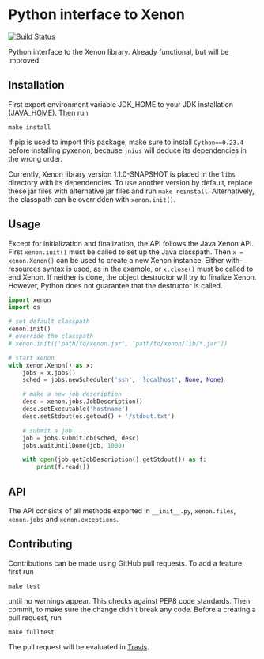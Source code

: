 # Python interface to Xenon

[![Build Status](https://travis-ci.org/NLeSC/pyxenon.svg?branch=master)](https://travis-ci.org/NLeSC/pyxenon)

Python interface to the Xenon library. Already functional, but will be improved.

## Installation

First export environment variable JDK\_HOME to your JDK installation (JAVA\_HOME). Then run

```shell
make install
```
If pip is used to import this package, make sure to install `Cython==0.23.4` before installing pyxenon, because `jnius` will deduce its dependencies in the wrong order.

Currently, Xenon library version 1.1.0-SNAPSHOT is placed in the `libs` directory with its dependencies. To use another version by default, replace these jar files with alternative jar files and run `make reinstall`. Alternatively, the classpath can be overridden with `xenon.init()`.

## Usage

Except for initialization and finalization, the API follows the Java Xenon API. First `xenon.init()` must be called to set up the Java classpath. Then `x = xenon.Xenon()` can be used to create a new Xenon instance. Either with-resources syntax is used, as in the example, or `x.close()` must be called to end Xenon. If neither is done, the object destructor will try to finalize Xenon. However, Python does not guarantee that the destructor is called.

```python
import xenon
import os

# set default classpath
xenon.init()
# override the classpath
# xenon.init(['path/to/xenon.jar', 'path/to/xenon/lib/*.jar'])

# start xenon
with xenon.Xenon() as x:
	jobs = x.jobs()
	sched = jobs.newScheduler('ssh', 'localhost', None, None)

	# make a new job description
	desc = xenon.jobs.JobDescription()
	desc.setExecutable('hostname')
	desc.setStdout(os.getcwd() + '/stdout.txt')

	# submit a job
	job = jobs.submitJob(sched, desc)
	jobs.waitUntilDone(job, 1000)

	with open(job.getJobDescription().getStdout()) as f:
	    print(f.read())
```

## API

The API consists of all methods exported in `__init__.py`, `xenon.files`, `xenon.jobs` and `xenon.exceptions`. 

## Contributing

Contributions can be made using GitHub pull requests. To add a feature, first run

    make test

until no warnings appear. This checks against PEP8 code standards. Then commit, to make sure the change didn't break any code. Before a creating a pull request, run

    make fulltest

The pull request will be evaluated in [Travis](https://travis-ci.org/NLeSC/pyxenon).
